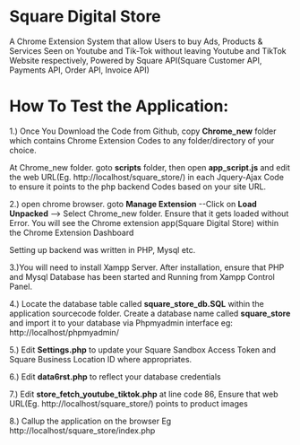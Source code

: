 # Square Digital Store

A Chrome Extension System that allow Users to buy Ads, Products & Services Seen on Youtube and Tik-Tok without leaving Youtube and TikTok Website respectively,
 Powered by Square API(Square Customer API, Payments API, Order API, Invoice API)

# How To Test the Application:

1.) Once You Download the Code from Github, copy **Chrome_new** folder which contains Chrome Extension Codes to any folder/directory of your choice.

At Chrome_new folder. goto **scripts** folder, then open **app_script.js** and edit the web URL(Eg. http://localhost/square_store/) in each Jquery-Ajax Code 
to ensure it points to the php backend Codes based on your site URL.

2.) open chrome browser. goto **Manage Extension** --Click on **Load Unpacked** --> Select Chrome_new folder. Ensure that it gets loaded without Error. You will see
the Chrome extension app(Square Digital Store) within the Chrome Extension Dashboard


 Setting up backend was written in PHP, Mysql etc.



3.)You will need to install Xampp Server. After installation, ensure that PHP and Mysql Database has been started and Running from Xampp Control Panel.

4.) Locate the database table called **square_store_db.SQL** within the application sourcecode folder. Create a database name called **square_store**
 and import it to your database via Phpmyadmin interface eg:  http://localhost/phpmyadmin/

5.) Edit **Settings.php** to update your Square Sandbox Access Token and Square Business Location ID  where appropriates.

6.) Edit **data6rst.php** to reflect your database credentials

7.) Edit **store_fetch_youtube_tiktok.php** at line code 86, Ensure that web URL(Eg. http://localhost/square_store/) points to product images

8.) Callup the application on the browser Eg http://localhost/square_store/index.php
